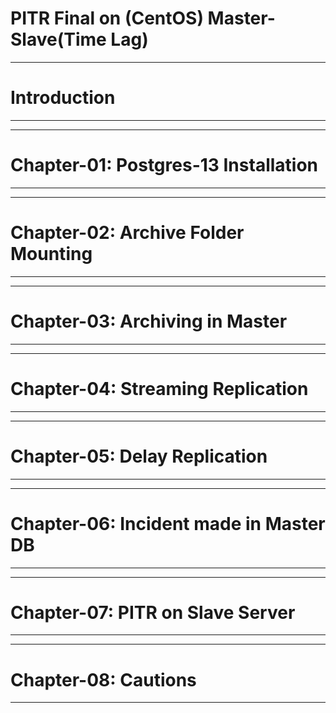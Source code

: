 # **PITR Final on (CentOS) Master-Slave(Time Lag)**

---

# **Introduction**

---


---

# **Chapter-01: Postgres-13 Installation**

---


---

# **Chapter-02: Archive Folder Mounting**

---


---

# **Chapter-03: Archiving in Master**

---


---

# **Chapter-04: Streaming Replication**

---


---

# **Chapter-05: Delay Replication**

---


---

# **Chapter-06:  Incident made in Master DB**

---


---

# **Chapter-07: PITR on Slave Server**

---


---

# **Chapter-08: Cautions**

---






